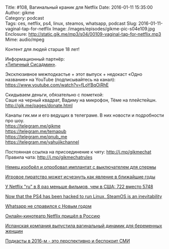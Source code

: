 Title: #108, Вагинальный краник для Netflix
Date: 2016-01-11 15:35:00
Author: gikme  
Category: podcast  
Tags: ces, netflix, ps4, linux, steamos, whatsapp, podcast
Slug: 2016-01-11-vaginal-tap-for-netflix
Image: /images/episodes/gikme-pic-s04e109.jpg  
Enclosure: http://static.gik.me/mp3/s04/00109-vaginal-tap-for-netflix.mp3
Mime: audio/mpeg


Контент для людей старше 18 лет!

Информационный партнёр:  
[«Типичный Сисадмин»](https://vk.com/sysodmins).  

Эксклюзивное межподкастье + этот выпуск + недокаст «Одно название» на YouTube (подписывайтесь на канал):  
<https://www.youtube.com/watch?v=fLoYBqOiRhE>

Скидываем деньги, обязательно с пометкой:  
Саше на черный квадрат, Вадиму на микрофон, Тёме на плейстейшн.  
<http://gik.me/pages/donate.html>

Каналы гик.ми и его ведущих в телеграме. В них новости и подробности про шоу.  
<https://telegram.me/gikme>  
<https://telegram.me/temapub>  
<https://telegram.me/qnub_me>  
<https://telegram.me/yahujikchannel>

Постоянная ссылка на присоединение к чяту: <http://j.mp/gikmechat>
Правила чата: <http://j.mp/gikmechatrules>

[Немец изобрёл и опробовал имплантат с выключателем для спермы](https://talk.gik.me/posts/WYbPH3TycpX4qRhP8/nemec-izobryol-i-oproboval-implantat-s-vyklyuchatelem-dlya)

[Игровое пиратство может исчезнуть как явление в ближайшие годы](https://talk.gik.me/posts/HmwYHXhfHvh9nuHC4/igrovoe-piratstvo-mozhet-ischeznut-kak-yavlenie-v)

[У Netflix "ru" в 8 раз меньше фильмов, чем в США: 722 вместо 5748](https://talk.gik.me/posts/SogxRw7axeNiZ3y7Q/u-netflix-ru-v-8-raz-menshe-filmov-chem-v-ssha-722-vmesto)

[Now that the PS4 has been hacked to run Linux, SteamOS is an inevitability](https://talk.gik.me/posts/6WjRWtKjY8y2cxff9/now-that-the-ps4-has-been-hacked-to-run-linux-steamos-is-an)

[Whatsapp не справился с Новым годом](https://talk.gik.me/posts/s855r6tF4oJWRwrpg/whatsapp-ne-spravilsya-s-novym-godom)

[Онлайн-кинотеатр Netflix пришёл в Россию](https://talk.gik.me/posts/mZsXpYWoS6DsqG75N/onlajn-kinoteatr-netflix-prishyol-v-rossiyu)

[Испанская компания выпустила вагинальный динамик для беременных женщин](https://talk.gik.me/posts/GBDbmwKFYYHznMjGZ/ispanskaya-kompaniya-vypustila-vaginalnyj-dinamik-dlya)

[Подкасты в 2016-м - это перспективно и беспокоит СМИ](https://talk.gik.me/posts/ziHfWDtbiDTMAuCJA/podkasty-v-2016-m-eto-perspektivno-i-bespokoit-smi)
